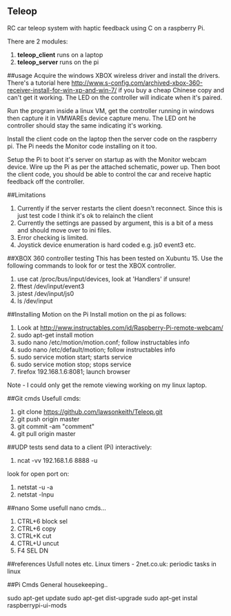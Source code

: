 ## Teleop
RC car teleop system with haptic feedback using C on a raspberry Pi.

There are 2 modules:

1. **teleop_client**		runs on a laptop
2. **teleop_server**		runs on the pi



##usage
Acquire the windows XBOX wireless driver and install the drivers.  There's a tutorial here http://www.s-config.com/archived-xbox-360-receiver-install-for-win-xp-and-win-7/ if you buy a cheap Chinese copy and can't get it working.
The LED on the controller will indicate when it's paired.

Run the program inside a linux VM, get the controller running in windows then capture it in VMWAREs device capture menu.  The LED ont he controller should stay the same indicating it's working.

Install the client code on the laptop then the server code on the raspberry pi.  The Pi needs the Monitor code installing on it too.

Setup the Pi to boot it's server on startup as with the Monitor webcam device.  Wire up the Pi as per the attached schematic, power up.  Then boot the client code, you should be able to control the car and receive haptic feedback off the controller.


##Limitations
1. Currently if the server restarts the client doesn't reconnect.  Since this is just test code I think it's ok to relainch the client
2. Currently the settings are passed by argument, this is a bit of a mess and should move over to ini files.
3. Error checking is limited.
4. Joystick device enumeration is hard coded e.g. js0 event3 etc.


##XBOX 360 controller testing
This has been tested on Xubuntu 15.  Use the following commands to look for or test the XBOX controller.

1. use cat /proc/bus/input/devices, look at 'Handlers' if unsure!
2. fftest /dev/input/event3
3. jstest /dev/input/js0
4. ls /dev/input
 

##Installing Motion on the Pi
Install motion on the pi as follows:

1. Look at http://www.instructables.com/id/Raspberry-Pi-remote-webcam/
2. sudo apt-get install motion
3. sudo nano /etc/motion/motion.conf; follow instructables info
4. sudo nano /etc/default/motion; follow instructables info
5. sudo service motion start; starts service
6. sudo service motion stop; stops service
7. firefox 192.168.1.6:8081; launch browser
	
Note - I could only get the remote viewing working on my linux laptop.
	
##Git cmds
Usefull cmds:

1. git clone https://github.com/lawsonkeith/Teleop.git
2. git push origin master
3. git commit -am "comment"
4. git pull origin master


##UDP tests
send data to a client (Pi) interactively:

1. ncat -vv 192.168.1.6 8888 -u
	
look for open port on:

1. netstat -u -a
2. netstat -lnpu

##nano
Some usefull nano cmds...

1. CTRL+6 block sel
2. CTRL+6 copy
3. CTRL+K cut
4. CTRL+U uncut
5. F4 		SEL DN

##references
Usfull notes etc.
Linux timers - 2net.co.uk: periodic tasks in linux

##Pi Cmds
General housekeeping..

sudo apt-get update
sudo apt-get dist-upgrade
sudo apt-get instal raspberrypi-ui-mods

